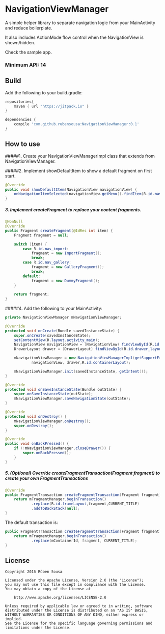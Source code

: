 # NavigationViewManager
A simple helper library to separate navigation logic from your MainActivity and reduce boilerplate.

It also includes ActionMode flow control when the NavigationView is shown/hidden.

Check the sample app.

### Minimum API: 14

## Build

Add the following to your build.gradle:

```groovy
repositories{
    maven { url "https://jitpack.io" }
}

dependencies {
    compile 'com.github.rubensousa:NavigationViewManager:0.1'
}
```

## How to use

#####1. Create your NavigationViewManagerImpl class that extends from NavigationViewManager.

#####2. Implement showDefaultItem to show a default fragment on first start.

```java
@Override
public void showDefaultItem(NavigationView navigationView) {
    onNavigationItemSelected(navigationView.getMenu().findItem(R.id.nav_import));
}
```

##### 3. Implement createFragment to replace your content fragments.

```java
@NonNull
@Override
public Fragment createFragment(@IdRes int item) {
    Fragment fragment = null;

    switch (item) {
        case R.id.nav_import:
            fragment = new ImportFragment();
            break;
        case R.id.nav_gallery:
            fragment = new GalleryFragment();
            break;
        default:
            fragment = new DummyFragment();
    }
    
    return fragment;
}
```

#####4. Add the following to your MainActivity:

```java
private NavigationViewManager mNavigationViewManager;

@Override
protected void onCreate(Bundle savedInstanceState) {
    super.onCreate(savedInstanceState);
    setContentView(R.layout.activity_main);
    NavigationView navigationView = (NavigationView) findViewById(R.id.nav_view);
    DrawerLayout drawer = (DrawerLayout) findViewById(R.id.drawer_layout);

    mNavigationViewManager = new NavigationViewManagerImpl(getSupportFragmentManager(),
            navigationView, drawer,R.id.containerLayout);

    mNavigationViewManager.init(savedInstanceState, getIntent());
}

@Override
protected void onSaveInstanceState(Bundle outState) {
    super.onSaveInstanceState(outState);
    mNavigationViewManager.saveNavigationState(outState);
}

@Override
protected void onDestroy() {
    mNavigationViewManager.onDestroy();
    super.onDestroy();
}

@Override
public void onBackPressed() {
    if (!mNavigationViewManager.closeDrawer()) {
        super.onBackPressed();
    }
}
```

##### 5. (Optional) Override createFragmentTransaction(Fragment fragment) to create your own FragmentTransactions

```java
@Override
public FragmentTransaction createFragmentTransaction(Fragment fragment) {
    return mFragmentManager.beginTransaction()
            .replace(R.id.frameLayout,fragment,CURRENT_TITLE)
            .addToBackStack(null);
}
```
The default transaction is:

```java
public FragmentTransaction createFragmentTransaction(Fragment fragment) {
    return mFragmentManager.beginTransaction()
            .replace(mContainerId, fragment, CURRENT_TITLE);
}
```
## License

    Copyright 2016 Rúben Sousa
    
    Licensed under the Apache License, Version 2.0 (the "License");
    you may not use this file except in compliance with the License.
    You may obtain a copy of the License at
    
        http://www.apache.org/licenses/LICENSE-2.0
    
    Unless required by applicable law or agreed to in writing, software
    distributed under the License is distributed on an "AS IS" BASIS,
    WITHOUT WARRANTIES OR CONDITIONS OF ANY KIND, either express or implied.
    See the License for the specific language governing permissions and
    limitations under the License.
